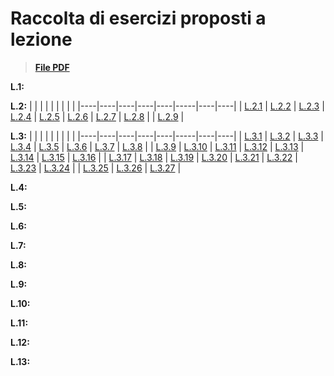
# Raccolta di esercizi proposti a lezione

>**[File PDF](/Esercitazioni/Eserciziario_Metodologie_di_Programmazione.pdf)**

**L.1:**

**L.2:**
|    |    |    |    |    |     |    |    |
|----|----|----|----|----|-----|----|----|
| [L.2.1](../../issues/)  | [L.2.2](../../issues/)  | [L.2.3](../../issues/)  | [L.2.4](../../issues/)  | [L.2.5](../../issues/)  | [L.2.6](../../issues/)  | [L.2.7](../../issues/)  | [L.2.8](../../issues/)  |
| [L.2.9](../../issues/) |

**L.3:**
|    |    |    |    |    |     |    |    |
|----|----|----|----|----|-----|----|----|
| [L.3.1](../../issues/9)  | [L.3.2](../../issues/10)  | [L.3.3](../../issues/32)  | [L.3.4](../../issues/33)  | [L.3.5](../../issues/34)  | [L.3.6](../../issues/35)  | [L.3.7](../../issues/36)  | [L.3.8](../../issues/37)  |
| [L.3.9](../../issues/38)  | [L.3.10](../../issues/38)  | [L.3.11](../../issues/39)  | [L.3.12](../../issues/40)  | [L.3.13](../../issues/41)  | [L.3.14](../../issues/42)  | [L.3.15](../../issues/43)  | [L.3.16](../../issues/44)  |
| [L.3.17](../../issues/45)  | [L.3.18](../../issues/46)  | [L.3.19](../../issues/47)  | [L.3.20](../../issues/48)  | [L.3.21](../../issues/49)  | [L.3.22](../../issues/50)  | [L.3.23](../../issues/51)  | [L.3.24](../../issues/52)  |
| [L.3.25](../../issues/53)  | [L.3.26](../../issues/54)  | [L.3.27](../../issues/55)  |

**L.4:**

**L.5:**

**L.6:**

**L.7:**

**L.8:**

**L.9:**

**L.10:**

**L.11:**

**L.12:**

**L.13:**
